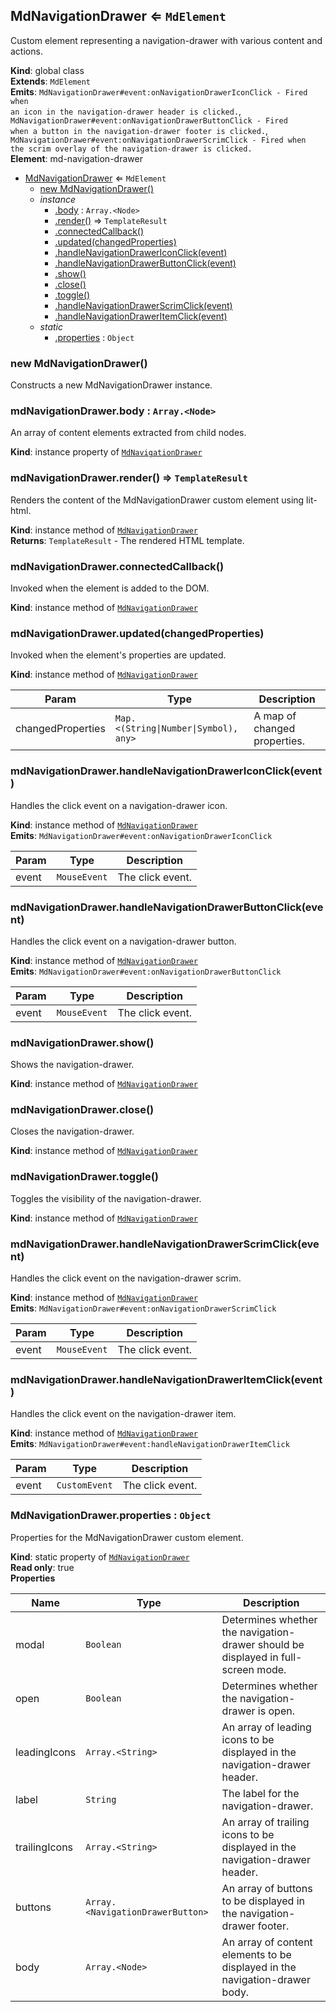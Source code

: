 <a name="MdNavigationDrawer"></a>

## MdNavigationDrawer ⇐ <code>MdElement</code>
Custom element representing a navigation-drawer with various content and actions.

**Kind**: global class  
**Extends**: <code>MdElement</code>  
**Emits**: <code>MdNavigationDrawer#event:onNavigationDrawerIconClick - Fired when an icon in the navigation-drawer header is clicked.</code>, <code>MdNavigationDrawer#event:onNavigationDrawerButtonClick - Fired when a button in the navigation-drawer footer is clicked.</code>, <code>MdNavigationDrawer#event:onNavigationDrawerScrimClick - Fired when the scrim overlay of the navigation-drawer is clicked.</code>  
**Element**: md-navigation-drawer  

* [MdNavigationDrawer](#MdNavigationDrawer) ⇐ <code>MdElement</code>
    * [new MdNavigationDrawer()](#new_MdNavigationDrawer_new)
    * _instance_
        * [.body](#MdNavigationDrawer+body) : <code>Array.&lt;Node&gt;</code>
        * [.render()](#MdNavigationDrawer+render) ⇒ <code>TemplateResult</code>
        * [.connectedCallback()](#MdNavigationDrawer+connectedCallback)
        * [.updated(changedProperties)](#MdNavigationDrawer+updated)
        * [.handleNavigationDrawerIconClick(event)](#MdNavigationDrawer+handleNavigationDrawerIconClick)
        * [.handleNavigationDrawerButtonClick(event)](#MdNavigationDrawer+handleNavigationDrawerButtonClick)
        * [.show()](#MdNavigationDrawer+show)
        * [.close()](#MdNavigationDrawer+close)
        * [.toggle()](#MdNavigationDrawer+toggle)
        * [.handleNavigationDrawerScrimClick(event)](#MdNavigationDrawer+handleNavigationDrawerScrimClick)
        * [.handleNavigationDrawerItemClick(event)](#MdNavigationDrawer+handleNavigationDrawerItemClick)
    * _static_
        * [.properties](#MdNavigationDrawer.properties) : <code>Object</code>

<a name="new_MdNavigationDrawer_new"></a>

### new MdNavigationDrawer()
Constructs a new MdNavigationDrawer instance.

<a name="MdNavigationDrawer+body"></a>

### mdNavigationDrawer.body : <code>Array.&lt;Node&gt;</code>
An array of content elements extracted from child nodes.

**Kind**: instance property of [<code>MdNavigationDrawer</code>](#MdNavigationDrawer)  
<a name="MdNavigationDrawer+render"></a>

### mdNavigationDrawer.render() ⇒ <code>TemplateResult</code>
Renders the content of the MdNavigationDrawer custom element using lit-html.

**Kind**: instance method of [<code>MdNavigationDrawer</code>](#MdNavigationDrawer)  
**Returns**: <code>TemplateResult</code> - The rendered HTML template.  
<a name="MdNavigationDrawer+connectedCallback"></a>

### mdNavigationDrawer.connectedCallback()
Invoked when the element is added to the DOM.

**Kind**: instance method of [<code>MdNavigationDrawer</code>](#MdNavigationDrawer)  
<a name="MdNavigationDrawer+updated"></a>

### mdNavigationDrawer.updated(changedProperties)
Invoked when the element's properties are updated.

**Kind**: instance method of [<code>MdNavigationDrawer</code>](#MdNavigationDrawer)  

| Param | Type | Description |
| --- | --- | --- |
| changedProperties | <code>Map.&lt;(String\|Number\|Symbol), any&gt;</code> | A map of changed properties. |

<a name="MdNavigationDrawer+handleNavigationDrawerIconClick"></a>

### mdNavigationDrawer.handleNavigationDrawerIconClick(event)
Handles the click event on a navigation-drawer icon.

**Kind**: instance method of [<code>MdNavigationDrawer</code>](#MdNavigationDrawer)  
**Emits**: <code>MdNavigationDrawer#event:onNavigationDrawerIconClick</code>  

| Param | Type | Description |
| --- | --- | --- |
| event | <code>MouseEvent</code> | The click event. |

<a name="MdNavigationDrawer+handleNavigationDrawerButtonClick"></a>

### mdNavigationDrawer.handleNavigationDrawerButtonClick(event)
Handles the click event on a navigation-drawer button.

**Kind**: instance method of [<code>MdNavigationDrawer</code>](#MdNavigationDrawer)  
**Emits**: <code>MdNavigationDrawer#event:onNavigationDrawerButtonClick</code>  

| Param | Type | Description |
| --- | --- | --- |
| event | <code>MouseEvent</code> | The click event. |

<a name="MdNavigationDrawer+show"></a>

### mdNavigationDrawer.show()
Shows the navigation-drawer.

**Kind**: instance method of [<code>MdNavigationDrawer</code>](#MdNavigationDrawer)  
<a name="MdNavigationDrawer+close"></a>

### mdNavigationDrawer.close()
Closes the navigation-drawer.

**Kind**: instance method of [<code>MdNavigationDrawer</code>](#MdNavigationDrawer)  
<a name="MdNavigationDrawer+toggle"></a>

### mdNavigationDrawer.toggle()
Toggles the visibility of the navigation-drawer.

**Kind**: instance method of [<code>MdNavigationDrawer</code>](#MdNavigationDrawer)  
<a name="MdNavigationDrawer+handleNavigationDrawerScrimClick"></a>

### mdNavigationDrawer.handleNavigationDrawerScrimClick(event)
Handles the click event on the navigation-drawer scrim.

**Kind**: instance method of [<code>MdNavigationDrawer</code>](#MdNavigationDrawer)  
**Emits**: <code>MdNavigationDrawer#event:onNavigationDrawerScrimClick</code>  

| Param | Type | Description |
| --- | --- | --- |
| event | <code>MouseEvent</code> | The click event. |

<a name="MdNavigationDrawer+handleNavigationDrawerItemClick"></a>

### mdNavigationDrawer.handleNavigationDrawerItemClick(event)
Handles the click event on the navigation-drawer item.

**Kind**: instance method of [<code>MdNavigationDrawer</code>](#MdNavigationDrawer)  
**Emits**: <code>MdNavigationDrawer#event:handleNavigationDrawerItemClick</code>  

| Param | Type | Description |
| --- | --- | --- |
| event | <code>CustomEvent</code> | The click event. |

<a name="MdNavigationDrawer.properties"></a>

### MdNavigationDrawer.properties : <code>Object</code>
Properties for the MdNavigationDrawer custom element.

**Kind**: static property of [<code>MdNavigationDrawer</code>](#MdNavigationDrawer)  
**Read only**: true  
**Properties**

| Name | Type | Description |
| --- | --- | --- |
| modal | <code>Boolean</code> | Determines whether the navigation-drawer should be displayed in full-screen mode. |
| open | <code>Boolean</code> | Determines whether the navigation-drawer is open. |
| leadingIcons | <code>Array.&lt;String&gt;</code> | An array of leading icons to be displayed in the navigation-drawer header. |
| label | <code>String</code> | The label for the navigation-drawer. |
| trailingIcons | <code>Array.&lt;String&gt;</code> | An array of trailing icons to be displayed in the navigation-drawer header. |
| buttons | <code>Array.&lt;NavigationDrawerButton&gt;</code> | An array of buttons to be displayed in the navigation-drawer footer. |
| body | <code>Array.&lt;Node&gt;</code> | An array of content elements to be displayed in the navigation-drawer body. |

